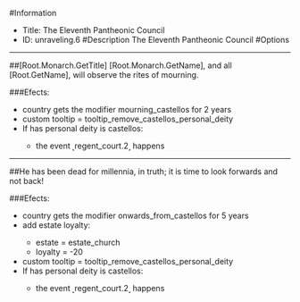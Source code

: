 #Information
 - Title: The Eleventh Pantheonic Council
 - ID: unraveling.6
#Description
The Eleventh Pantheonic Council
#Options

___
##[Root.Monarch.GetTitle] [Root.Monarch.GetName], and all [Root.GetName], will observe the rites of mourning.

###Efects:<ul><li>country gets the modifier mourning_castellos for 2 years</li><li>custom tooltip = tooltip_remove_castellos_personal_deity</li><li>If has personal deity is castellos:</li><ul><li>the event ˻regent_court.2˼ happens</li></ul></ul>

___
##He has been dead for millennia, in truth; it is time to look forwards and not back!

###Efects:<ul><li>country gets the modifier onwards_from_castellos for 5 years</li><li>add estate loyalty:</li><ul><li>estate = estate_church</li><li>loyalty = -20</li></ul><li>custom tooltip = tooltip_remove_castellos_personal_deity</li><li>If has personal deity is castellos:</li><ul><li>the event ˻regent_court.2˼ happens</li></ul></ul>
